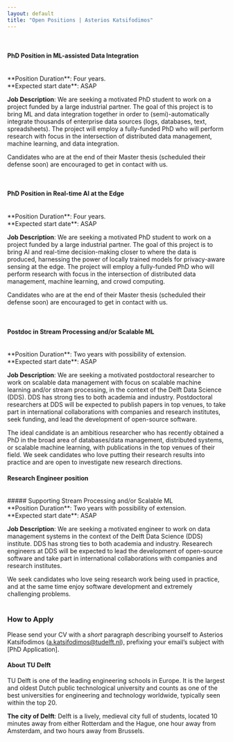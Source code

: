 ```yaml
---
layout: default
title: "Open Positions | Asterios Katsifodimos"
---
```


<br/>

#### PhD Position in ML-assisted Data Integration

<br/>
**Position Duration**: Four years.
<br/>
**Expected start date**: ASAP

**Job Description**:
We are seeking a motivated PhD student to work on a project funded by a large industrial partner. The goal of this project is to bring ML and data integration together in order to (semi)-automatically integrate thousands of enterprise data sources (logs, databases, text, spreadsheets). The project will employ a fully-funded PhD who will perform research with focus in the intersection of distributed data management, machine learning, and data integration.

Candidates who are at the end of their Master thesis (scheduled their defense soon) are encouraged to get in contact with us.

<br/>

#### PhD Position in Real-time AI at the Edge

<br/>
**Position Duration**: Four years.
<br/>
**Expected start date**: ASAP

**Job Description**:
We are seeking a motivated PhD student to work on a project funded by a large industrial partner. The goal of this project is to bring AI and real-time decision-making closer to where the data is produced, harnessing the power of locally trained models for privacy-aware sensing at the edge. The project will employ a fully-funded PhD who will perform research with focus in the intersection of distributed data management, machine learning, and crowd computing.

Candidates who are at the end of their Master thesis (scheduled their defense soon) are encouraged to get in contact with us.

<br/>

#### Postdoc in Stream Processing and/or Scalable ML
<br/>
**Position Duration**: Two years with possibility of extension.
<br/>
**Expected start date**: ASAP

**Job Description**:
We are seeking a motivated postdoctoral researcher to work on scalable data management with focus on scalable machine learning and/or stream processing, in the context of the Delft Data Science (DDS). DDS has strong ties to both academia and industry. Postdoctoral researchers at DDS will be expected to publish papers in top venues, to take part in international collaborations with companies and research institutes, seek funding, and lead the development of open-source software.

The ideal candidate is an ambitious researcher who has recently obtained a PhD in the broad area of databases/data management, distributed systems, or scalable machine learning, with publications in the top venues of their field. We seek candidates who love putting their research results into practice and are open to investigate new research directions.



#### Research Engineer position
<br/>
##### Supporting Stream Processing and/or Scalable ML
<br/>
**Position Duration**: Two years with possibility of extension.
<br/>
**Expected start date**: ASAP

**Job Description**:
We are seeking a motivated engineer to work on data management systems in the context of the Delft Data Science (DDS) institute. DDS has strong ties to both academia and industry. Researech engineers at DDS will be expected to lead the development of open-source software and take part in international collaborations with companies and research institutes.

We seek candidates who love seing research work being used in practice, and at the same time enjoy software development and extremely challenging problems.
<br/><br/>


### How to Apply
Please send your CV with a *short* paragraph describing yourself to Asterios Katsifodimos (a.katsifodimos@tudelft.nl), prefixing your email’s subject with [PhD Application].

#### About TU Delft
TU Delft is one of the leading engineering schools in Europe. It is the largest and oldest Dutch public technological university and counts as one of the best universities for engineering and technology worldwide, typically seen within the top 20.

**The city of Delft**:
Delft is a lively, medieval city full of students, located 10 minutes away from either Rotterdam and the Hague, one hour away from Amsterdam, and two hours away from Brussels.

<br/>



